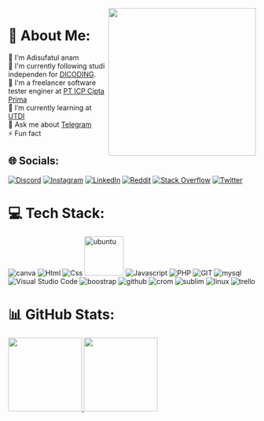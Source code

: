 <!-- <div id="header" align="center">
  <img src="https://media.giphy.com/media/M9gbBd9nbDrOTu1Mqx/giphy.gif" width="150"/>
</div> -->

<!-- ## hallo semua !! -->
<img align="right" width="300" src="https://user-images.githubusercontent.com/91861324/200331182-bf9b1de8-935d-41e4-9e37-c5863ca071da.png" >

# 💫 About Me:

👯 I'm Adisufatul anam<br>
🔭 I'm currently following studi independen for [DICODING](https://www.dicoding.com/).<br>
🤝 I'm a freelancer software tester enginer at [PT ICP Cipta Prima](https://www.incenplus.com/network_partners.php)<br>
🌱 I’m currently learning at [UTDI](https://www.utdi.ac.id/)<br>
💬 Ask me about  [Telegram](https://t.me/adisufatulanam)<br>
⚡ Fun fact

## 🌐 Socials:
[![Discord](https://img.shields.io/badge/Discord-%237289DA.svg?logo=discord&logoColor=white)](https://discord.gg/PemudaLemah#4373)
[![Instagram](https://img.shields.io/badge/Instagram-%23E4405F.svg?logo=Instagram&logoColor=white)](https://www.instagram.com/myadisuf/) 
[![LinkedIn](https://img.shields.io/badge/LinkedIn-%230077B5.svg?logo=linkedin&logoColor=white)](https://www.linkedin.com/in/adisufatul-anam) 
[![Reddit](https://img.shields.io/badge/Reddit-%23FF4500.svg?logo=Reddit&logoColor=white)](https://t.me/adisufatulanam)
[![Stack Overflow](https://img.shields.io/badge/-Stackoverflow-FE7A16?logo=stack-overflow&logoColor=white)](https://stackoverflow.com/users/14934571/adisufatulanam)
[![Twitter](https://img.shields.io/badge/Twitter-%231DA1F2.svg?logo=Twitter&logoColor=white)](https://twitter.com/namtech4) 
# 💻 Tech Stack:
<p> 
   <img alt="canva" src="https://img.shields.io/badge/Canva-%2300C4CC.svg?style=for-the-badge&logo=Canva&logoColor=white" />
  <img alt="Html" src="https://img.shields.io/badge/HTML5-E34F26?style=for-the-badge&logo=html5&logoColor=white" />
  <img alt="Css" src="https://img.shields.io/badge/CSS3-1572B6?style=for-the-badge&logo=css3&logoColor=white" />
  <img alt="ubuntu" src="https://assets.ubuntu.com/v1/ff6a9a38-ubuntu-logo-2022.svg" style="width:80px;"/>
  <img alt="Javascript" src="https://img.shields.io/badge/JavaScript-F7DF1E?style=for-the-badge&logo=javascript&logoColor=black" />
  <img alt="PHP" src="https://img.shields.io/badge/PHP-777BB4?style=for-the-badge&logo=php&logoColor=white" />
  <img alt="GIT" src="https://img.shields.io/badge/git-%23F05033.svg?style=for-the-badge&logo=git&logoColor=white" />
  <img alt="mysql" src="https://img.shields.io/badge/MySQL-00000F?style=for-the-badge&logo=mysql&logoColor=white" />
  <img alt="Visual Studio Code" src="https://img.shields.io/badge/Visual%20Studio%20Code-0078d7.svg?style=for-the-badge&logo=visual-studio-code&logoColor=white" />
  <img alt="boostrap" src="https://img.shields.io/badge/bootstrap%20-%23563D7C.svg?&style=for-the-badge&logo=bootstrap&logoColor=white"/>
  <img alt="github" src="https://img.shields.io/badge/github-%23121011.svg?style=for-the-badge&logo=github&logoColor=white"/>
<!--   <img alt="wordpress" src="https://img.shields.io/badge/WORDPRESS-9cf?&style=for-the-badge&logo=wordpress&logoColor=white"/> -->
  <img alt="crom" src="https://img.shields.io/badge/Google%20Chrome-4285F4?style=for-the-badge&logo=GoogleChrome&logoColor=white"/>
  <img alt="sublim" src="https://img.shields.io/badge/sublime_text-%23575757.svg?style=for-the-badge&logo=sublime-text&logoColor=important"/>
  <img alt="linux" src="https://img.shields.io/badge/Linux-FCC624?style=for-the-badge&logo=linux&logoColor=black"/>
  <img alt="trello" src="https://img.shields.io/badge/Trello-%23026AA7.svg?style=for-the-badge&logo=Trello&logoColor=white"/>
</p> 

# 📊 GitHub Stats:
<p align="left">
<a href="https://github.com/AdisufatulAnam">
  <img height="150em" src="https://github-readme-stats.vercel.app/api?username=AdisufatulAnam&theme=dark&hide_border=false&include_all_commits=false&count_private=false"/>
  <img height="150em" src="https://github-readme-streak-stats.herokuapp.com/?user=AdisufatulAnam&theme=dark&hide_border=false"/>
</a>
</p>

